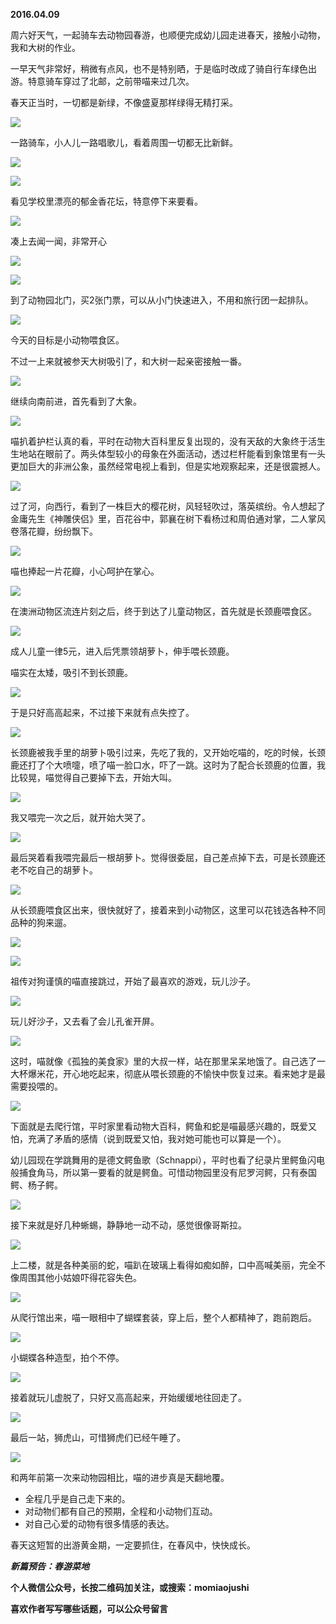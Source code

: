 
          
            
**2016.04.09**

周六好天气，一起骑车去动物园春游，也顺便完成幼儿园走进春天，接触小动物，我和大树的作业。

一早天气非常好，稍微有点风，也不是特别晒，于是临时改成了骑自行车绿色出游。特意骑车穿过了北邮，之前带喵来过几次。

春天正当时，一切都是新绿，不像盛夏那样绿得无精打采。



![](img/51001-ff76d15ce7d72eef.jpg)




一路骑车，小人儿一路唱歌儿，看着周围一切都无比新鲜。



![](img/51001-0162eeb4abb2f4cf.jpg)






![](img/51001-d18a8610e1ad0159.jpg)




看见学校里漂亮的郁金香花坛，特意停下来要看。



![](img/51001-60518167aed1ec07.jpg)




凑上去闻一闻，非常开心



![](img/51001-d3d64f9156b8331a.jpg)






![](img/51001-ea5544bcc873e2d5.jpg)




到了动物园北门，买2张门票，可以从小门快速进入，不用和旅行团一起排队。



![](img/51001-b78daf877fa92636.jpg)




今天的目标是小动物喂食区。

不过一上来就被参天大树吸引了，和大树一起亲密接触一番。



![](img/51001-0c68553150c6e49e.jpg)




继续向南前进，首先看到了大象。




![](img/51001-16a523620d3951bf.jpg)




喵扒着护栏认真的看，平时在动物大百科里反复出现的，没有天敌的大象终于活生生地站在眼前了。两头体型较小的母象在外面活动，透过栏杆能看到象馆里有一头更加巨大的非洲公象，虽然经常电视上看到，但是实地观察起来，还是很震撼人。



![](img/51001-ceda8558d9415066.jpg)




过了河，向西行，看到了一株巨大的樱花树，风轻轻吹过，落英缤纷。令人想起了金庸先生《神雕侠侣》里，百花谷中，郭襄在树下看杨过和周伯通对掌，二人掌风卷落花瓣，纷纷飘下。



![](img/51001-6b7c42c24bd7d997.jpg)




喵也捧起一片花瓣，小心呵护在掌心。



![](img/51001-cd134603095fa8f7.jpg)




在澳洲动物区流连片刻之后，终于到达了儿童动物区，首先就是长颈鹿喂食区。



![](img/51001-fc7a45c1b0ea0451.jpg)




成人儿童一律5元，进入后凭票领胡萝卜，伸手喂长颈鹿。

喵实在太矮，吸引不到长颈鹿。



![](img/51001-a1af401f5a2d2d86.jpg)




于是只好高高起来，不过接下来就有点失控了。




![](img/51001-630fb9c8ab45d122.jpg)




长颈鹿被我手里的胡萝卜吸引过来，先吃了我的，又开始吃喵的，吃的时候，长颈鹿还打了个大喷嚏，喷了喵一脸口水，吓了一跳。这时为了配合长颈鹿的位置，我比较晃，喵觉得自己要掉下去，开始大叫。



![](img/51001-9a638379b6bee2bb.jpg)




我又喂完一次之后，就开始大哭了。



![](img/51001-f8409e65739a5377.jpg)




最后哭着看我喂完最后一根胡萝卜。觉得很委屈，自己差点掉下去，可是长颈鹿还老不吃自己的胡萝卜。



![](img/51001-153a23919bd1068d.jpg)




从长颈鹿喂食区出来，很快就好了，接着来到小动物区，这里可以花钱选各种不同品种的狗来遛。



![](img/51001-accd905ae749ec9e.jpg)






![](img/51001-ae296dd87203acbd.jpg)




祖传对狗谨慎的喵直接跳过，开始了最喜欢的游戏，玩儿沙子。



![](img/51001-7e0db22ccf1313fe.jpg)




玩儿好沙子，又去看了会儿孔雀开屏。



![](img/51001-649fbde017dc8104.jpg)




这时，喵就像《孤独的美食家》里的大叔一样，站在那里呆呆地饿了。自己选了一大杯爆米花，开心地吃起来，彻底从喂长颈鹿的不愉快中恢复过来。看来她才是最需要投喂的。



![](img/51001-ac746b2c40c2c718.jpg)




下面就是去爬行馆，平时家里看动物大百科，鳄鱼和蛇是喵最感兴趣的，既爱又怕，充满了矛盾的感情（说到既爱又怕，我对她可能也可以算是一个）。

幼儿园现在学跳舞用的是德文鳄鱼歌（Schnappi），平时也看了纪录片里鳄鱼闪电般捕食角马，所以第一要看的就是鳄鱼。可惜动物园里没有尼罗河鳄，只有泰国鳄、杨子鳄。



![](img/51001-c8ddaf4011afef58.jpg)




接下来就是好几种蜥蜴，静静地一动不动，感觉很像哥斯拉。



![](img/51001-259b2e58780886a5.jpg)




上二楼，就是各种美丽的蛇，喵趴在玻璃上看得如痴如醉，口中高喊美丽，完全不像周围其他小姑娘吓得花容失色。




![](img/51001-e2224196f4ca504a.jpg)




从爬行馆出来，喵一眼相中了蝴蝶套装，穿上后，整个人都精神了，跑前跑后。



![](img/51001-ab4e8fc09dd71651.jpg)




小蝴蝶各种造型，拍个不停。




![](img/51001-38ae8f608ef2569f.jpg)




接着就玩儿虚脱了，只好又高高起来，开始缓缓地往回走了。




![](img/51001-4d79fa3518d26d8f.jpg)




最后一站，狮虎山，可惜狮虎们已经午睡了。




![](img/51001-d6dd8a18a32dac00.jpg)




和两年前第一次来动物园相比，喵的进步真是天翻地覆。
* 全程几乎是自己走下来的。
* 对动物们都有自己的预期，全程和小动物们互动。
* 对自己心爱的动物有很多情感的表达。


春天这短暂的出游黄金期，一定要抓住，在春风中，快快成长。


***新篇预告：春游菜地***


**个人微信公众号，长按二维码加关注，或搜索：momiaojushi**

**喜欢作者写写哪些话题，可以公众号留言**




          
        